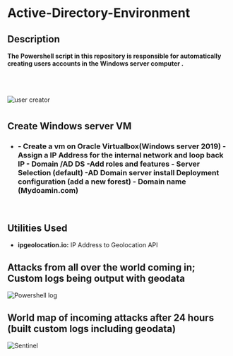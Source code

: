 <h1>Active-Directory-Environment</h1>


<h2>Description</h2>
<b>The Powershell script in this repository is responsible for automatically creating users accounts in the Windows server computer .
</b>
<br />
<br />
<br />
<br />

![user creator](https://github.com/sakhilesk/Active-Directory-Environment/assets/89784327/a2fc4895-49d8-4281-8166-37a1d304f3fa)

<p align="center">
<h1 Script for creating new users automatically in the Windows server computer"/>
</p>
<h2>Create Windows server VM</h2>

- <h3> - Create a vm on Oracle Virtualbox(Windows server 2019)
       - Assign a IP Address for the internal network and loop back IP
       - Domain /AD DS 
       -Add roles and features 
       - Server Selection (default)
       -AD Domain server install
       Deployment configuration (add a new forest)
       - Domain name (Mydoamin.com)
<br>
      
  </h3>

<h2>Utilities Used</h2>

- <b>ipgeolocation.io:</b> IP Address to Geolocation API

<h2>Attacks from all over the world coming in; Custom logs being output with geodata</h2>

![Powershell log](https://github.com/sakhilesk/Sentinel-Lab/assets/89784327/ce31f142-8dab-4529-88ad-03c1eae4430f)

<h2>World map of incoming attacks after 24 hours (built custom logs including geodata)</h2>

![Sentinel](https://github.com/sakhilesk/Sentinel-Lab/assets/89784327/d0421cdd-abf1-43f8-ba4f-d5799bcc6291)

<!--
 ```diff
- text in red
+ text in green
! text in orange
# text in gray
@@ text in purple (and bold)@@
```
--!>

